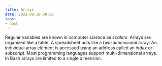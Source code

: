 ```yaml
---
title: Arrays
date: 2021-09-18 08:20
tags:
- bash
---
```


Regular variables are known in computer science as *scalars*. Arrays are
organized like a table. A spreadsheet acts like a *two-dimensional*
array. An individual array element is accessed using an address called
an *index* or *subscript*. Most programming languages support
multi-dimensional arrays. In Bash arrays are limited to a single
dimension.
